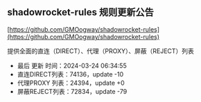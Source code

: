 ## shadowrocket-rules 规则更新公告

[https://github.com/GMOogway/shadowrocket-rules](https://github.com/GMOogway/shadowrocket-rules)

提供全面的直连（DIRECT）、代理（PROXY）、屏蔽（REJECT）列表
- 最后 更新 时间：2024-03-24 06:34:55
- 直连DIRECT列表：74136，update -10
- 代理PROXY 列表：24394，update +0
- 屏蔽REJECT列表：72834，update -79